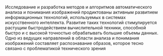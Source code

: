  Исследование и разработка методов и алгоритмов автоматического анализа и понимания изображений продиктованы активным развитием информационных технологий, используемых в системах искусственного интеллекта. Развитие таких технологий стимулируется растущим быстродействием вычислительной техники, способной быстро и с высокой точностью обрабатывать большие объемы данных. Одно из ведущих направлений в области анализа и понимания изображений составляет распознавание образов, которое тесно связано с проблематикой технического зрения